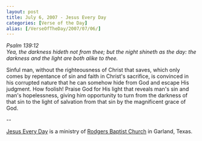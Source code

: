 ```yaml
---
layout: post
title: July 6, 2007 - Jesus Every Day
categories: [Verse of the Day]
alias: [/VerseOfTheDay/2007/07/06/]
---
```


_Psalm 139:12  
Yea, the darkness hideth not from thee; but the night shineth as
the day: the darkness and the light are both alike to thee._

Sinful man, without the righteousness of Christ that saves, which
only comes by repentance of sin and faith in Christ's sacrifice, is
convinced in his corrupted nature that he can somehow hide from God
and escape His judgment. How foolish! Praise God for His light that
reveals man's sin and man's hopelessness, giving him opportunity to
turn from the darkness of that sin to the light of salvation from
that sin by the magnificent grace of God.

 --

<a href=http://jesuseveryday.net>Jesus Every Day</a> is a ministry of <a href=http://rodgersbaptist.net>Rodgers Baptist Church</a> in Garland, Texas.
